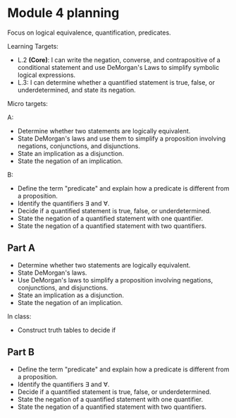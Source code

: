 # Module 4 planning

Focus on logical equivalence, quantification, predicates. 

Learning Targets: 

  + L.2 **(Core)**: I can write the negation, converse, and contrapositive of a conditional statement and use DeMorgan's Laws to simplify symbolic logical expressions. 
  + L.3: I can determine whether a quantified statement is true, false, or underdetermined, and state its negation. 

Micro targets: 

A: 
- Determine whether two statements are logically equivalent. 
- State DeMorgan's laws and use them to simplify a proposition involving negations, conjunctions, and disjunctions. 
- State an implication as a disjunction. 
- State the negation of an implication. 

B:

- Define the term "predicate" and explain how a predicate is different from a proposition. 
- Identify the quantifiers $\exists$ and $\forall$. 
- Decide if a quantified statement is true, false, or underdetermined.
- State the negation of a quantified statement with one quantifier. 
- State the negation of a quantified statement with two quantifiers. 

## Part A


- Determine whether two statements are logically equivalent. 
- State DeMorgan's laws.
- Use DeMorgan's laws to simplify a proposition involving negations, conjunctions, and disjunctions. 
- State an implication as a disjunction. 
- State the negation of an implication. 

In class: 
- Construct truth tables to decide if 


## Part B

- Define the term "predicate" and explain how a predicate is different from a proposition. 
- Identify the quantifiers $\exists$ and $\forall$. 
- Decide if a quantified statement is true, false, or underdetermined.
- State the negation of a quantified statement with one quantifier. 
- State the negation of a quantified statement with two quantifiers. 
<!--stackedit_data:
eyJoaXN0b3J5IjpbLTc1MDc0MDQxM119
-->